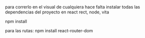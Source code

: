 para correrlo en el visual de cualquiera hace falta instalar todas las dependencias del proyecto en react rect, node, vita

npm install

para las rutas:
npm install react-router-dom

